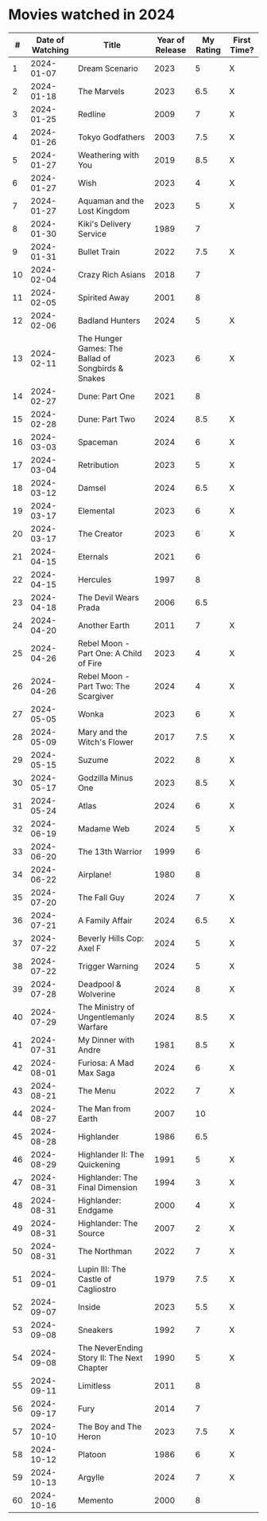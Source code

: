# Movies watched in 2024

| # | Date of Watching | Title | Year of Release | My Rating | First Time? |
|---|------------------|-------|-----------------|-----------|-------------|
| 1 | 2024-01-07 | Dream Scenario | 2023 | 5 | X |
| 2 | 2024-01-18 | The Marvels | 2023 | 6.5 | X |
| 3 | 2024-01-25 | Redline | 2009 | 7 | X |
| 4 | 2024-01-26 | Tokyo Godfathers | 2003 | 7.5 | X |
| 5 | 2024-01-27 | Weathering with You | 2019 | 8.5 | X |
| 6 | 2024-01-27 | Wish | 2023 | 4 | X |
| 7 | 2024-01-27 | Aquaman and the Lost Kingdom | 2023 | 5 | X |
| 8 | 2024-01-30 | Kiki's Delivery Service | 1989 | 7 |   |
| 9 | 2024-01-31 | Bullet Train | 2022 | 7.5 | X |
| 10 | 2024-02-04 | Crazy Rich Asians | 2018 | 7 |   |
| 11 | 2024-02-05 | Spirited Away | 2001 | 8 |   |
| 12 | 2024-02-06 | Badland Hunters | 2024 | 5 | X |
| 13 | 2024-02-11 | The Hunger Games: The Ballad of Songbirds & Snakes | 2023 | 6 | X |
| 14 | 2024-02-27 | Dune: Part One | 2021 | 8 |   |
| 15 | 2024-02-28 | Dune: Part Two | 2024 | 8.5 | X |
| 16 | 2024-03-03 | Spaceman | 2024 | 6 | X |
| 17 | 2024-03-04 | Retribution | 2023 | 5 | X |
| 18 | 2024-03-12 | Damsel | 2024 | 6.5 | X |
| 19 | 2024-03-17 | Elemental | 2023 | 6 | X |
| 20 | 2024-03-17 | The Creator | 2023 | 6 | X |
| 21 | 2024-04-15 | Eternals | 2021 | 6 |   |
| 22 | 2024-04-15 | Hercules | 1997 | 8 |   |
| 23 | 2024-04-18 | The Devil Wears Prada | 2006 | 6.5 |   |
| 24 | 2024-04-20 | Another Earth | 2011 | 7 | X |
| 25 | 2024-04-26 | Rebel Moon - Part One: A Child of Fire | 2023 | 4 | X |
| 26 | 2024-04-26 | Rebel Moon - Part Two: The Scargiver | 2024 | 4 | X |
| 27 | 2024-05-05 | Wonka | 2023 | 6 | X |
| 28 | 2024-05-09 | Mary and the Witch's Flower | 2017 | 7.5 | X |
| 29 | 2024-05-15 | Suzume | 2022 | 8 | X |
| 30 | 2024-05-17 | Godzilla Minus One | 2023 | 8.5 | X |
| 31 | 2024-05-24 | Atlas | 2024 | 6 | X |
| 32 | 2024-06-19 | Madame Web | 2024 | 5 | X |
| 33 | 2024-06-20 | The 13th Warrior | 1999 | 6 |   |
| 34 | 2024-06-22 | Airplane! | 1980 | 8 |   |
| 35 | 2024-07-20 | The Fall Guy | 2024 | 7 | X |
| 36 | 2024-07-21 | A Family Affair | 2024 | 6.5 | X |
| 37 | 2024-07-22 | Beverly Hills Cop: Axel F | 2024 | 5 | X |
| 38 | 2024-07-22 | Trigger Warning | 2024 | 5 | X |
| 39 | 2024-07-28 | Deadpool & Wolverine | 2024 | 8 | X |
| 40 | 2024-07-29 | The Ministry of Ungentlemanly Warfare | 2024 | 8.5 | X |
| 41 | 2024-07-31 | My Dinner with Andre | 1981 | 8.5 | X |
| 42 | 2024-08-01 | Furiosa: A Mad Max Saga | 2024 | 6 | X |
| 43 | 2024-08-21 | The Menu | 2022 | 7 | X |
| 44 | 2024-08-27 | The Man from Earth | 2007 | 10 |   |
| 45 | 2024-08-28 | Highlander | 1986 | 6.5 |   |
| 46 | 2024-08-29 | Highlander II: The Quickening | 1991 | 5 | X |
| 47 | 2024-08-31 | Highlander: The Final Dimension | 1994 | 3 | X |
| 48 | 2024-08-31 | Highlander: Endgame | 2000 | 4 | X |
| 49 | 2024-08-31 | Highlander: The Source | 2007 | 2 | X |
| 50 | 2024-08-31 | The Northman | 2022 | 7 | X |
| 51 | 2024-09-01 | Lupin III: The Castle of Cagliostro | 1979 | 7.5 | X |
| 52 | 2024-09-07 | Inside | 2023 | 5.5 | X |
| 53 | 2024-09-08 | Sneakers | 1992 | 7 | X |
| 54 | 2024-09-08 | The NeverEnding Story II: The Next Chapter | 1990 | 5 | X |
| 55 | 2024-09-11 | Limitless | 2011 | 8 |   |
| 56 | 2024-09-17 | Fury | 2014 | 7 |   |
| 57 | 2024-10-10 | The Boy and The Heron | 2023 | 7.5 | X |
| 58 | 2024-10-12 | Platoon | 1986 | 6 | X |
| 59 | 2024-10-13 | Argylle | 2024 | 7 | X |
| 60 | 2024-10-16 | Memento | 2000 | 8 |   |
